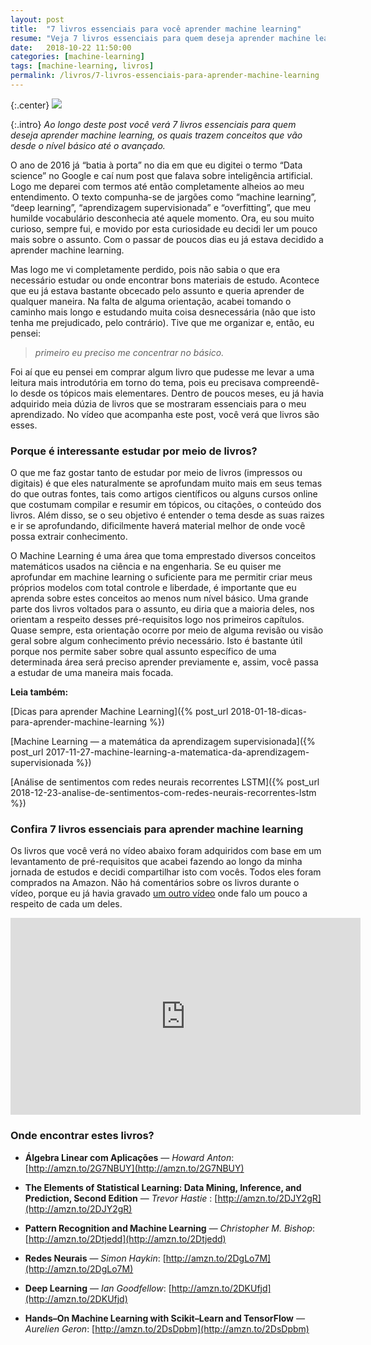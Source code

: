 ```yaml
---
layout: post
title:  "7 livros essenciais para você aprender machine learning"
resume: "Veja 7 livros essenciais para quem deseja aprender machine learning, os quais trazem conceitos que vão desde o nível básico até o avançado"
date:   2018-10-22 11:50:00
categories: [machine-learning]
tags: [machine-learning, livros]
permalink: /livros/7-livros-essenciais-para-aprender-machine-learning
---
```


{:.center}
![](/blog/assets/img/7-livros-essenciais-para-aprender-machine-learning.png)

{:.intro}
*Ao longo deste post você verá 7 livros essenciais para quem deseja aprender machine learning, os quais trazem conceitos que vão desde o nível básico até o avançado.*

O ano de 2016 já “batia à porta” no dia em que eu digitei o termo “Data science” no Google e caí num post que falava sobre inteligência artificial. Logo me deparei com termos até então completamente alheios ao meu entendimento. O texto compunha-se de jargões como “machine learning”, “deep learning”, “aprendizagem supervisionada” e “overfitting”, que meu humilde vocabulário desconhecia até aquele momento. Ora, eu sou muito curioso, sempre fui, e movido por esta curiosidade eu decidi ler um pouco mais sobre o assunto. Com o passar de poucos dias eu já estava decidido a aprender machine learning.

Mas logo me vi completamente perdido, pois não sabia o que era necessário estudar ou onde encontrar bons materiais de estudo. Acontece que eu já estava bastante obcecado pelo assunto e queria aprender de qualquer maneira. Na falta de alguma orientação, acabei tomando o caminho mais longo e estudando muita coisa desnecessária (não que isto tenha me prejudicado, pelo contrário). Tive que me organizar e, então, eu pensei:

> *primeiro eu preciso me concentrar no básico.*

Foi aí que eu pensei em comprar algum livro que pudesse me levar a uma leitura mais introdutória em torno do tema, pois eu precisava compreendê-lo desde os tópicos mais elementares. Dentro de poucos meses, eu já havia adquirido meia dúzia de livros que se mostraram essenciais para o meu aprendizado. No vídeo que acompanha este post, você verá que livros são esses.

### Porque é interessante estudar por meio de livros?

O que me faz gostar tanto de estudar por meio de livros (impressos ou digitais) é que eles naturalmente se aprofundam muito mais em seus temas do que outras fontes, tais como artigos científicos ou alguns cursos online que costumam compilar e resumir em tópicos, ou citações, o conteúdo dos livros. Além disso, se o seu objetivo é entender o tema desde as suas raizes e ir se aprofundando, dificilmente haverá material melhor de onde você possa extrair conhecimento.

O Machine Learning é uma área que toma emprestado diversos conceitos matemáticos usados na ciência e na engenharia. Se eu quiser me aprofundar em machine learning o suficiente para me permitir criar meus próprios modelos com total controle e liberdade, é importante que eu aprenda sobre estes conceitos ao menos num nível básico. Uma grande parte dos livros voltados para o assunto, eu diria que a maioria deles, nos orientam a respeito desses pré-requisitos logo nos primeiros capítulos. Quase sempre, esta orientação ocorre por meio de alguma revisão ou visão geral sobre algum conhecimento prévio necessário. Isto é bastante útil porque nos permite saber sobre qual assunto específico de uma determinada área será preciso aprender previamente e, assim, você passa a estudar de uma maneira mais focada.

**Leia também:**

[Dicas para aprender Machine Learning]({% post_url 2018-01-18-dicas-para-aprender-machine-learning %})

[Machine Learning — a matemática da aprendizagem supervisionada]({% post_url 2017-11-27-machine-learning-a-matematica-da-aprendizagem-supervisionada %})

[Análise de sentimentos com redes neurais recorrentes LSTM]({% post_url 2018-12-23-analise-de-sentimentos-com-redes-neurais-recorrentes-lstm %})

### Confira 7 livros essenciais para aprender machine learning

Os livros que você verá no vídeo abaixo foram adquiridos com base em um levantamento de pré-requisitos que acabei fazendo ao longo da minha jornada de estudos e decidi compartilhar isto com vocês. Todos eles foram comprados na Amazon. Não há comentários sobre os livros durante o vídeo, porque eu já havia gravado [um outro vídeo](https://youtu.be/9aCUXJXPHGw) onde falo um pouco a respeito de cada um deles.

<div class="video-container">
	<center><iframe width="560" height="315" src="https://www.youtube.com/embed/PdfRc1NYOTY" frameborder="0" allowfullscreen></iframe></center>
</div>

### Onde encontrar estes livros?

* **Álgebra Linear com Aplicações** — *Howard Anton*: [http://amzn.to/2G7NBUY](http://amzn.to/2G7NBUY)

* **The Elements of Statistical Learning: Data Mining, Inference, and Prediction, Second Edition** — *Trevor Hastie* : [http://amzn.to/2DJY2gR](http://amzn.to/2DJY2gR)

* **Pattern Recognition and Machine Learning** — *Christopher M. Bishop*: [http://amzn.to/2Dtjedd](http://amzn.to/2Dtjedd)

* **Redes Neurais** — *Simon Haykin*: [http://amzn.to/2DgLo7M](http://amzn.to/2DgLo7M)

* **Deep Learning** — *Ian Goodfellow*: [http://amzn.to/2DKUfjd](http://amzn.to/2DKUfjd)

* **Hands–On Machine Learning with Scikit–Learn and TensorFlow** *— Aurelien Geron*: [http://amzn.to/2DsDpbm](http://amzn.to/2DsDpbm)
